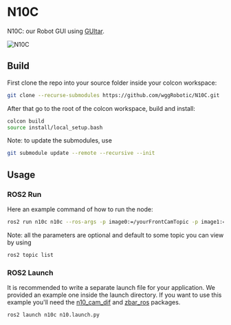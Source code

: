# N10C 

N10C: our Robot GUI using [GUItar](https://github.com/Scriptor25/GUItar).

![N10C](https://github.com/wggRobotic/N10C/assets/123776648/4eff2922-9cdc-476f-9868-ce21768795a4)

## Build

First clone the repo into your source folder inside your colcon workspace:

```bash
git clone --recurse-submodules https://github.com/wggRobotic/N10C.git
```

After that go to the root of the colcon workspace, build and install:

```bash
colcon build
source install/local_setup.bash
```

Note: to update the submodules, use

```bash
git submodule update --remote --recursive --init
```

## Usage

### ROS2 Run

Here an example command of how to run the node:

```bash 
ros2 run n10c n10c --ros-args -p image0:=/yourFrontCamTopic -p image1:=/yourRearCamTopic -p image2:=/yourMotionCaptureTopic -p image3:=/yourDepthCamTopic -p twist:=/yourTwistTopic -p barcode:=/yourBarcodeMsgsTopic -p enable:=/yourActivatingService
```

Note: all the parameters are optional and default to some topic you can view by using 

```bash
ros2 topic list
```

### ROS2 Launch

It is recommended to write a separate launch file for your application. We provided an example one inside the launch directory. If you want to use this example you'll need the [n10_cam_dif](https://github.com/wggRobotic/N10-CAM-DIF) and [zbar_ros](https://github.com/ros-drivers/zbar_ros) packages.

```bash
ros2 launch n10c n10.launch.py
```
